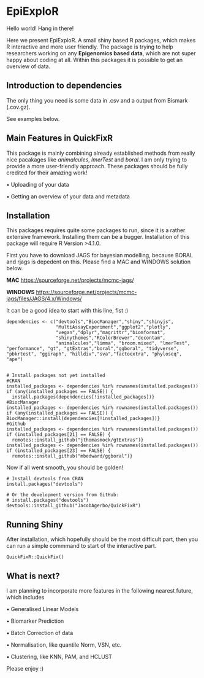 # EpiExploR
Hello world! Hang in there!

Here we present EpiExploR. A small shiny based R packages, which makes R interactive and more user friendly. The package is trying to help researchers working on any **Epigenomics based data**, which are not super happy about coding at all. Within this packages it is possible to get an overview of data.

## Introduction to dependencies

The only thing you need is some data in .csv and a output from Bismark (.cov.gz).

See examples below.


## Main Features in QuickFixR

This package is mainly combining already established methods from really nice pacakages like _animalcules_, _lmerTest_ and _boral_. I am only trying to provide a more user-friendly approach. These packages should be fully credited for their amazing work!

• Uploading of your data

• Getting an overview of your data and metadata


## Installation

This packages requires quite some packages to run, since it is a rather extensive framework. Installing them can be a bugger.
Installation of this package will require R Version >4.1.0.

First you have to download JAGS for bayesian modelling, because BORAL and rjags is depedent on this. Please find a MAC and WINDOWS solution below.

**MAC**
https://sourceforge.net/projects/mcmc-jags/

**WINDOWS**
https://sourceforge.net/projects/mcmc-jags/files/JAGS/4.x/Windows/

It can be a good idea to start with this line, fist :)


```{r Installation of dependencies, include = FALSE}   
dependencies <- c("devtools","BiocManager","shiny","shinyjs",
                  "MultiAssayExperiment","ggplot2","plotly",
                  "vegan","dplyr","magrittr","biomformat",
                  "shinythemes","RColorBrewer","decontam",
                  "animalcules","limma", "broom.mixed", "lmerTest", "performance", "gt", "gtExtras","boral","ggboral", "tidyverse", "pbkrtest", "ggiraph", "hilldiv","sva","factoextra", "phyloseq", "ape")


# Install packages not yet installed
#CRAN
installed_packages <- dependencies %in% rownames(installed.packages())
if (any(installed_packages == FALSE)) {
  install.packages(dependencies[!installed_packages])}
#BiocManager
installed_packages <- dependencies %in% rownames(installed.packages())
if (any(installed_packages == FALSE)) {
BiocManager::install(dependencies[!installed_packages])}
#Github
installed_packages <- dependencies %in% rownames(installed.packages())
if (installed_packages[21] == FALSE) {
  remotes::install_github("jthomasmock/gtExtras")}
installed_packages <- dependencies %in% rownames(installed.packages())
if (installed_packages[23] == FALSE) {
  remotes::install_github("mbedward/ggboral")}
```
Now if all went smooth, you should be golden!

```{r Installation, include = FALSE}
# Install devtools from CRAN
install.packages("devtools")

# Or the development version from GitHub:
# install.packages("devtools")
devtools::install_github("JacobAgerbo/QuickFixR")
```

## Running Shiny
After installation, which hopefully should be the most difficult part, then you can run a simple commmand to start of the interactive part.
```{r Run QuickFixR, include = FALSE}
QuickFixR::QuickFix()
```

## What is next?

I am planning to incorporate more features in the following nearest future, which includes

• Generalised Linear Models

• Biomarker Prediction

• Batch Correction of data

• Normalisation, like quantile Norm, VSN, etc.

• Clustering, like KNN, PAM, and HCLUST

Please enjoy :)
